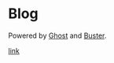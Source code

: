 # Blog
Powered by [Ghost](http://ghost.org) and [Buster](https://github.com/axitkhurana/buster/).

<a href="http://aldb.github.io/">link</a>
